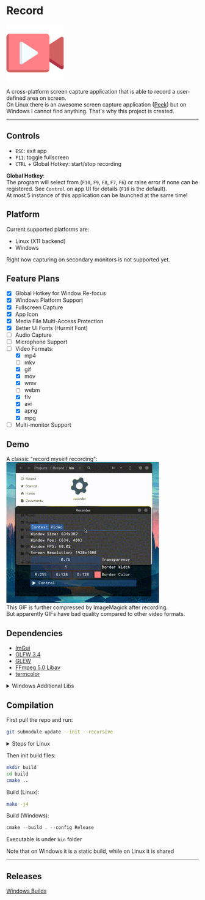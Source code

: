 # Record

<img src="./assets/icon.png" width="150" alt="Icon">

A cross-platform screen capture application that is able to record a user-defined area on screen.  
On Linux there is an awesome screen capture application ([Peek](https://github.com/phw/peek)) but on Windows I cannot find anything. That's why this project is created.  

------

## Controls

* `ESC`: exit app  
* `F11`: toggle fullscreen  
* `CTRL` + Global Hotkey: start/stop recording  

__Global Hotkey__:  
The program will select from (`F10`, `F9`, `F8`, `F7`, `F6`) or raise error if none can be registered. See `Control` on app UI for details (`F10` is the default).  
At most 5 instance of this application can be launched at the same time!

## Platform  

Current supported platforms are:  
* Linux (X11 backend)  
* Windows  

Right now capturing on secondary monitors is not supported yet.

## Feature Plans

- [x] Global Hotkey for Window Re-focus  
- [x] Windows Platform Support  
- [x] Fullscreen Capture  
- [x] App Icon  
- [x] Media File Multi-Access Protection  
- [x] Better UI Fonts (Hurmit Font)  
- [ ] Audio Capture  
- [ ] Microphone Support  
- [ ] Video Formats:  
    - [x] mp4  
    - [ ] mkv  
    - [x] gif  
    - [x] mov  
    - [x] wmv  
    - [ ] webm  
    - [x] flv  
    - [x] avi  
    - [x] apng  
    - [x] mpg  
- [ ] Multi-monitor Support  

## Demo

A classic "record myself recording":  
<img src="./assets/demo.gif" width="400" alt="Demo">  
This GIF is further compressed by ImageMagick after recording.  
But apparently GIFs have bad quality compared to other video formats.  

## Dependencies

* [ImGui](https://github.com/ocornut/imgui)  
* [GLFW 3.4](https://github.com/glfw/glfw)  
* [GLEW](http://glew.sourceforge.net/)  
* [FFmpeg 5.0 Libav](https://github.com/FFmpeg/FFmpeg)  
* [termcolor](https://github.com/ikalnytskyi/termcolor)  

<details>
<summary>Windows Additional Libs</summary>

The following libs are required for Windows static build, but should all exist in a standard Windows environment:  
* comdlg32.lib  
* mfplat.lib  
* mfuuid.lib  
* strmiids.lib  
* secur32.lib  
* shlwapi.lib  
* vfw32.lib  
* ws2_32.lib  
* bcrypt.lib  

</details>

## Compilation

First pull the repo and run:
```bash
git submodule update --init --recursive
```

<details>
<summary>Steps for Linux</summary>

On linux, make sure `ffmpeg` (version 5.0) and related `libav` libraries are installed. If you are not sure:
```bash
ldconfig -p | grep libav
ldconfig -p | grep libsw
```
and look for the following libraries:
* `libavdevice`  
* `libavfilter`  
* `libavformat`  
* `libavcodec`  
* `libswresample`  
* `libswscale`  
* `libavutil`  

If you are not using X11, run following:
```bash
export GDK_BACKEND=x11
```
to force x11 backend.

</details>

Then init build files:
```bash
mkdir build
cd build
cmake ..
```

Build (Linux):
```bash
make -j4
```

Build (Windows):
```powershell
cmake --build . --config Release
```

Executable is under `bin` folder

Note that on Windows it is a static build, while on Linux it is shared

------

## Releases

[Windows Builds](https://github.com/teamclouday/Record/releases)